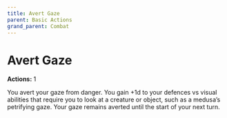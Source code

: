 ```yaml
---
title: Avert Gaze
parent: Basic Actions
grand_parent: Combat
---
```


# Avert Gaze
**Actions:** 1

You avert your gaze from danger. You gain +1d to your defences vs visual abilities that require you to look at a creature or object, such as a medusa’s petrifying gaze. Your gaze remains averted until the start of your next turn.
